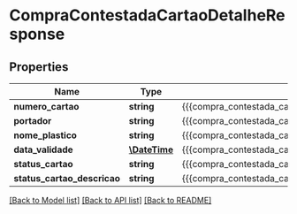 # CompraContestadaCartaoDetalheResponse

## Properties
Name | Type | Description | Notes
------------ | ------------- | ------------- | -------------
**numero_cartao** | **string** | {{{compra_contestada_cartao_detalhe_response_numero_cartao_value}}} | [optional] 
**portador** | **string** | {{{compra_contestada_cartao_detalhe_response_portador_value}}} | [optional] 
**nome_plastico** | **string** | {{{compra_contestada_cartao_detalhe_response_nome_plastico_value}}} | [optional] 
**data_validade** | [**\DateTime**](\DateTime.md) | {{{compra_contestada_cartao_detalhe_response_data_validade_value}}} | [optional] 
**status_cartao** | **string** | {{{compra_contestada_cartao_detalhe_response_status_cartao_value}}} | [optional] 
**status_cartao_descricao** | **string** | {{{compra_contestada_cartao_detalhe_response_status_cartao_descricao_value}}} | [optional] 

[[Back to Model list]](../README.md#documentation-for-models) [[Back to API list]](../README.md#documentation-for-api-endpoints) [[Back to README]](../README.md)


